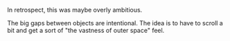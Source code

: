 In retrospect, this was maybe overly ambitious. 

The big gaps between objects are intentional. The idea is to have to scroll a bit and get a sort of "the vastness of outer space" feel. 